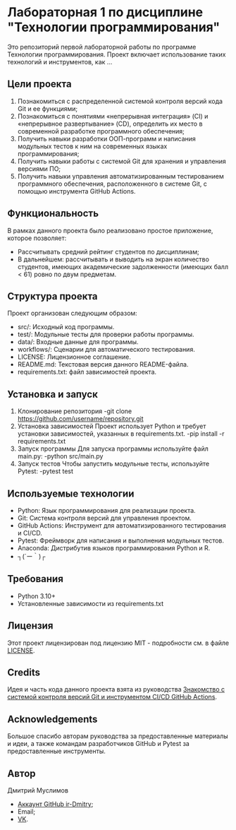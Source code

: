 # Лабораторная 1 по дисциплине "Технологии программирования"

Это репозиторий первой лабораторной работы по программе Технологии программирования. Проект включает использование таких технологий и инструментов, как ...


## Цели проекта

1. Познакомиться c распределенной системой контроля версий кода Git и ее функциями;
1. Познакомиться с понятиями «непрерывная интеграция» (CI) и «непрерывное развертывание» (CD), определить их место в современной разработке программного обеспечения;
1. Получить навыки разработки ООП-программ и написания модульных тестов к ним на современных языках программирования;
1. Получить навыки работы с системой Git для хранения и управления версиями ПО;
1. Получить навыки управления автоматизированным тестированием программного обеспечения, расположенного в системе Git, с помощью инструмента GitHub Actions.


## Функциональность

В рамках данного проекта было реализовано простое приложение, которое позволяет:
- Рассчитывать средний рейтинг студентов по дисциплинам;
- В дальнейшем: рассчитывать и выводить на экран количество студентов, имеющих академические задолженности (имеющих балл < 61) ровно по двум предметам.


## Структура проекта

Проект организован следующим образом:
- src/: Исходный код программы.
- test/: Модульные тесты для проверки работы программы.
- data/: Входные данные для программы.
- workflows/: Сценарии для автоматического тестирования.
- LICENSE: Лицензионное соглашение.
- README.md: Текстовая версия данного README-файла.
- requirements.txt: файл зависимостей проекта.

## Установка и запуск

1. Клонирование репозитория
-git clone https://github.com/username/repository.git
1. Установка зависимостей
Проект использует Python и требует установки зависимостей, указанных в requirements.txt.
-pip install -r requirements.txt
1. Запуск программы
Для запуска программы используйте файл main.py:
-python src/main.py
4. Запуск тестов
Чтобы запустить модульные тесты, используйте Pytest:
-pytest test


## Используемые технологии
- Python: Язык программирования для реализации проекта.
- Git: Система контроля версий для управления проектом.
- GitHub Actions: Инструмент для автоматизированного тестирования и CI/CD.
- Pytest: Фреймворк для написания и выполнения модульных тестов.
- Anaconda: Дистрибутив языков программирования Python и R.
-  ┐⁠(⁠´⁠ー⁠｀⁠)⁠┌


## Требования

- Python 3.10+
- Установленные зависимости из requirements.txt


## Лицензия

Этот проект лицензирован под лицензию MIT - подробности см. в файле [LICENSE](./LICENSE).


## Credits

Идея и часть кода данного проекта взята из руководства [Знакомство с системой контроля версий Git и инструментом CI/CD GitHub Actions]().


## Acknowledgements

Большое спасибо авторам руководства за предоставленные материалы и идеи, а также командам разработчиков GitHub и Pytest за предоставленные инструменты.


## Автор

Дмитрий Муслимов
-   [Аккаунт GitHub ir-Dmitry](https://github.com/ir-Dmitry);
-   Email;
-   [VK](https://vk.com/7h1r15).
